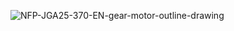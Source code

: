 ![NFP-JGA25-370-EN-gear-motor-outline-drawing](https://github.com/user-attachments/assets/41facc76-f4d9-401d-a34a-1862c76a219c)

